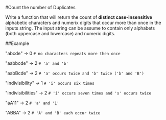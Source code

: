 #Count the number of Duplicates

Write a function that will return the count of __distinct case-insensitive__
alphabetic characters and numerix digits that occur more than once in the inputs string. The input string can be assume to contain only alphabets (both uppercase and lowercase) and numeric digits.

##Example

"abcde" -> 0 `# no characters repeats more then once`

"aabbcde" -> 2 `# 'a' and 'b'`

"aabBcde" -> 2 `# 'a' occurs twice and 'b' twice ('b' and 'B')`

"indivisibility" -> 1 `# 'i' occurs six times`

"indivisibilities" -> 2 `# 'i' occurs seven times and 's' occurs twice`

"aA11" -> 2 `# 'a' and '1'`

"ABBA" -> 2 `# 'A' and 'B' each occur twice` 
